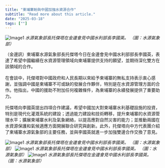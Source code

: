 ```yaml
---
title: "柬埔寨盼與中國加強水資源合作"
subtitle: "Read more about this article."
date: "2025-03-18"
tags: [""]
---
```


![Image1](/thumbnails/cambodia-china-water.jpg "Meeting")
*水源氣象部長托傑塔在金邊會見中國水利部長李國英。 （圖：水源氣象部）*

（金邊訊）柬埔寨水源氣象部長托傑塔今日在金邊會見中國水利部部長李國英，表達了希望中國繼續在水資源管理領域向柬埔寨提供支持的願望，並期待深化雙方在該領域的合作。
<br/><br/>
在會談中，托傑塔對中國政府和人民長期以來給予柬埔寨的無私支持表示衷心感謝，並強調中國是柬埔寨不可或缺的發展合作夥伴，特別是在水資源管理方面的合作。他指出，中國的援助不附加任何複雜條件，為柬埔寨的永續發展提供了重要助力。
<br/><br/>
托傑塔向李國英提出四項合作建議，希望中國加大對柬埔寨水利基礎設施的投資，特別是現代化灌溉系統的建設；透過能力建設和技術轉移，提升柬埔寨的水資源管理水平；擴展柬埔寨水利及氣象網絡，以提高應對自然災害的能力；並推動兩國在水資源保護和氣候適應方面開展聯合研究與創新。此外，托傑塔向中方代表團介紹了柬埔寨水源氣象部的主要任務，並與李國英就進一步加強雙邊合作交換了意見。

![Image1](/images/cambodia-china-water/img1.jpg "Meeting")
*水源氣象部長托傑塔在金邊會見中國水利部長李國英。 （圖：水源氣象部）*
![Image1](/images/cambodia-china-water/img2.jpg "Meeting")
*水源氣象部長托傑塔在金邊會見中國水利部長李國英。 （圖：水源氣象部）*
![Image1](/images/cambodia-china-water/img3.jpg "Meeting")
*水源氣象部長托傑塔在金邊會見中國水利部長李國英。 （圖：水源氣象部）*